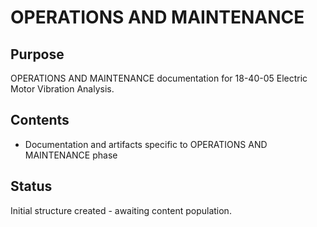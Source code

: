 # OPERATIONS AND MAINTENANCE

## Purpose
OPERATIONS AND MAINTENANCE documentation for 18-40-05 Electric Motor Vibration Analysis.

## Contents
- Documentation and artifacts specific to OPERATIONS AND MAINTENANCE phase

## Status
Initial structure created - awaiting content population.
